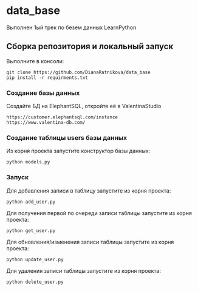 # data_base
Выполнен 1ый трек по безем данных LearnPython



## Сборка репозитория и локальный запуск
Выполните в консоли:
```
git clone https://github.com/DianaRatnikova/data_base
pip install -r requirments.txt
```
 
### Создание базы данных
Создайте БД на ElephantSQL, откройте её в ValentinaStudio
```
https://customer.elephantsql.com/instance
https://www.valentina-db.com/
```

### Создание таблицы users базы данных
Из корня проекта запустите конструктор базы данных:
```
python models.py
```

### Запуск
Для добавления записи в таблицу запустите из корня проекта:
```
python add_user.py
```
Для получения первой по очереди записи таблицы запустите из корня проекта:
```
python get_user.py
```
Для обновления/изменения записи таблицы запустите из корня проекта:
```
python update_user.py
```
Для удаления записи таблицы запустите из корня проекта:
```
python delete_user.py
```

